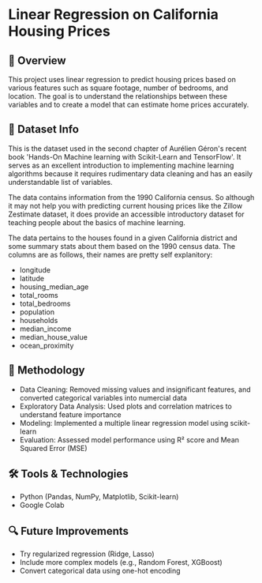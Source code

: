 # Linear Regression on California Housing Prices
## 📌 Overview
This project uses linear regression to predict housing prices based on various features such as square footage, number of bedrooms, and location. The goal is to understand the relationships between these variables and to create a model that can estimate home prices accurately.


## 📑 Dataset Info
This is the dataset used in the second chapter of Aurélien Géron's recent book 'Hands-On Machine learning with Scikit-Learn and TensorFlow'. It serves as an excellent introduction to implementing machine learning algorithms because it requires rudimentary data cleaning and has an easily understandable list of variables.

The data contains information from the 1990 California census. So although it may not help you with predicting current housing prices like the Zillow Zestimate dataset, it does provide an accessible introductory dataset for teaching people about the basics of machine learning.

The data pertains to the houses found in a given California district and some summary stats about them based on the 1990 census data. The columns are as follows, their names are pretty self explanitory:
- longitude
- latitude
- housing_median_age
- total_rooms
- total_bedrooms
- population
- households
- median_income
- median_house_value
- ocean_proximity


## 🧠 Methodology
- Data Cleaning: Removed missing values and insignificant features, and converted categorical variables into numercial data
- Exploratory Data Analysis: Used plots and correlation matrices to understand feature importance
- Modeling: Implemented a multiple linear regression model using scikit-learn
- Evaluation: Assessed model performance using R² score and Mean Squared Error (MSE)

## 🛠 Tools & Technologies
- Python (Pandas, NumPy, Matplotlib, Scikit-learn)
- Google Colab

## 🔍 Future Improvements
- Try regularized regression (Ridge, Lasso)
- Include more complex models (e.g., Random Forest, XGBoost)
- Convert categorical data using one-hot encoding

